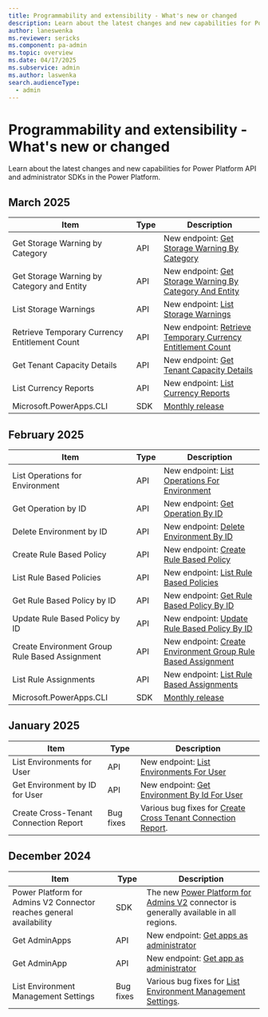 ```yaml
---
title: Programmability and extensibility - What's new or changed 
description: Learn about the latest changes and new capabilities for Power Platform API and admin SDKs in the Power Platform.
author: laneswenka
ms.reviewer: sericks
ms.component: pa-admin
ms.topic: overview
ms.date: 04/17/2025
ms.subservice: admin
ms.author: laswenka
search.audienceType: 
  - admin
---
```


# Programmability and extensibility - What's new or changed 

Learn about the latest changes and new capabilities for Power Platform API and administrator SDKs in the Power Platform.

## March 2025

| Item | Type | Description |
|------|------|-------------|
| Get Storage Warning by Category | API | New endpoint: [Get Storage Warning By Category](/rest/api/power-platform/licensing/storage-warnings/get-storage-warning-by-category) |
| Get Storage Warning by Category and Entity | API | New endpoint: [Get Storage Warning By Category And Entity](/rest/api/power-platform/licensing/storage-warnings/get-storage-warning-by-category-and-entity) | 
| List Storage Warnings | API | New endpoint: [List Storage Warnings](/rest/api/power-platform/licensing/storage-warnings/list-storage-warnings) | 
| Retrieve Temporary Currency Entitlement Count | API | New endpoint: [Retrieve Temporary Currency Entitlement Count](/rest/api/power-platform/licensing/temporary-currency-entitlement/retrieve-temporary-currency-entitlement-count) |
| Get Tenant Capacity Details | API | New endpoint: [Get Tenant Capacity Details](/rest/api/power-platform/licensing/tenant-capacity-details/get-tenant-capacity-details) |
| List Currency Reports | API | New endpoint: [List Currency Reports](/rest/api/power-platform/licensing/currency-reports/list-currency-reports) | 
| Microsoft.PowerApps.CLI | SDK | [Monthly release](https://www.nuget.org/packages/Microsoft.PowerApps.CLI/1.41.1#releasenotes-body-tab) |  

## February 2025

| Item | Type | Description |
|------|------|-------------|
| List Operations for Environment | API | New endpoint: [List Operations For Environment](/rest/api/power-platform/environmentmanagement/operations/list-operations-for-environment) |
| Get Operation by ID | API | New endpoint: [Get Operation By ID](/rest/api/power-platform/environmentmanagement/operations/get-operation-by-id) |
| Delete Environment by ID | API | New endpoint: [Delete Environment By ID](/rest/api/power-platform/environmentmanagement/environments/delete-environment-by-id) |
| Create Rule Based Policy | API | New endpoint: [Create Rule Based Policy](/rest/api/power-platform/governance/rule-based-policies/create-rule-based-policy) |
| List Rule Based Policies | API | New endpoint: [List Rule Based Policies](/rest/api/power-platform/governance/rule-based-policies/list-rule-based-policies) |
| Get Rule Based Policy by ID | API | New endpoint: [Get Rule Based Policy By ID](/rest/api/power-platform/governance/rule-based-policies/get-rule-based-policy-by-id) |
| Update Rule Based Policy by ID | API | New endpoint: [Update Rule Based Policy By ID](/rest/api/power-platform/governance/rule-based-policies/update-rule-based-policy-by-id) |
| Create Environment Group Rule Based Assignment | API | New endpoint: [Create Environment Group Rule Based Assignment](/rest/api/power-platform/governance/rule-based-policies/create-environment-group-rule-based-assignment) |
| List Rule Assignments | API | New endpoint: [List Rule Based Assignments](/rest/api/power-platform/governance/rule-based-policies/list-rule-assignments) |
| Microsoft.PowerApps.CLI | SDK | [Monthly release](https://www.nuget.org/packages/Microsoft.PowerApps.CLI/1.40.4#releasenotes-body-tab) |  


## January 2025

| Item | Type | Description |
|------|------|-------------|
| List Environments for User | API | New endpoint: [List Environments For User](/rest/api/power-platform/environmentmanagement/environments/list-environments-for-user) |
| Get Environment by ID for User | API | New endpoint: [Get Environment By Id For User](/rest/api/power-platform/environmentmanagement/environments/get-environment-by-id-for-user) |
| Create Cross-Tenant Connection Report | Bug fixes | Various bug fixes for [Create Cross Tenant Connection Report](/rest/api/power-platform/governance/cross-tenant-connection-reports/create-cross-tenant-connection-report). |

## December 2024

| Item | Type | Description |
|------|------|-------------|
| Power Platform for Admins V2 Connector reaches general availability | SDK | The new [Power Platform for Admins V2](/connectors/powerplatformadminv2/) connector is generally available in all regions. |
| Get AdminApps | API | New endpoint: [Get apps as administrator](/rest/api/power-platform/powerapps/apps/get-admin-apps) |
| Get AdminApp | API | New endpoint: [Get app as administrator](/rest/api/power-platform/powerapps/apps/get-admin-app) |
| List Environment Management Settings | Bug fixes | Various bug fixes for [List Environment Management Settings](/rest/api/power-platform/environmentmanagement/environment-management-settings/list-environment-management-settings). |
